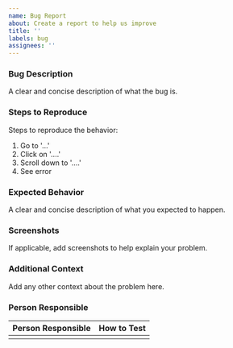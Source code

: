 ```yaml
---
name: Bug Report
about: Create a report to help us improve
title: ''
labels: bug
assignees: ''
---
```


### Bug Description

A clear and concise description of what the bug is.

### Steps to Reproduce

Steps to reproduce the behavior:

1. Go to '...'
2. Click on '....'
3. Scroll down to '....'
4. See error

### Expected Behavior

A clear and concise description of what you expected to happen.

### Screenshots

If applicable, add screenshots to help explain your problem.

### Additional Context

Add any other context about the problem here.

### Person Responsible

| Person Responsible | How to Test |
| ------------------ | ----------- |
|                    |             |
